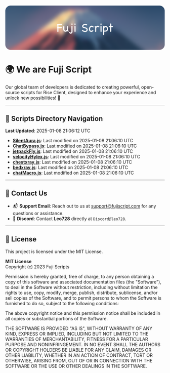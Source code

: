 ![Banner](.github/b.webp)

# 🌍 **We are Fuji Script**

Our global team of developers is dedicated to creating powerful, open-source scripts for Rise Client, designed to enhance your experience and unlock new possibilities! 🌟

---
<!-- SCRIPTS_NAVIGATION_START -->
## 📂 **Scripts Directory Navigation**

**Last Updated**: 2025-01-08 21:06:12 UTC

- **[SilentAura.js](scripts/SilentAura.js)**: Last modified on 2025-01-08 21:06:10 UTC
- **[ChatBypass.js](scripts/ChatBypass.js)**: Last modified on 2025-01-08 21:06:10 UTC
- **[jetpackFly.js](scripts/jetpackFly.js)**: Last modified on 2025-01-08 21:06:10 UTC
- **[velocityHylex.js](scripts/velocityHylex.js)**: Last modified on 2025-01-08 21:06:10 UTC
- **[chestxray.js](scripts/chestxray.js)**: Last modified on 2025-01-08 21:06:10 UTC
- **[bedxray.js](scripts/bedxray.js)**: Last modified on 2025-01-08 21:06:10 UTC
- **[chatMacro.js](scripts/chatMacro.js)**: Last modified on 2025-01-08 21:06:10 UTC

<!-- SCRIPTS_NAVIGATION_END -->

---

## 💬 **Contact Us**  
- 📬 **Support Email**: Reach out to us at [support@fujiscript.com](mailto:support@fujiscript.com) for any questions or assistance.  
- 💬 **Discord**: Contact **Leo728** directly at `Discord@leo728`.

---

## 📜 **License**

This project is licensed under the MIT License.  

**MIT License**  
Copyright (c) 2023 Fuji Scripts  

Permission is hereby granted, free of charge, to any person obtaining a copy of this software and associated documentation files (the "Software"), to deal in the Software without restriction, including without limitation the rights to use, copy, modify, merge, publish, distribute, sublicense, and/or sell copies of the Software, and to permit persons to whom the Software is furnished to do so, subject to the following conditions:  

The above copyright notice and this permission notice shall be included in all copies or substantial portions of the Software.  

THE SOFTWARE IS PROVIDED "AS IS", WITHOUT WARRANTY OF ANY KIND, EXPRESS OR IMPLIED, INCLUDING BUT NOT LIMITED TO THE WARRANTIES OF MERCHANTABILITY, FITNESS FOR A PARTICULAR PURPOSE AND NONINFRINGEMENT. IN NO EVENT SHALL THE AUTHORS OR COPYRIGHT HOLDERS BE LIABLE FOR ANY CLAIM, DAMAGES OR OTHER LIABILITY, WHETHER IN AN ACTION OF CONTRACT, TORT OR OTHERWISE, ARISING FROM, OUT OF OR IN CONNECTION WITH THE SOFTWARE OR THE USE OR OTHER DEALINGS IN THE SOFTWARE.  
